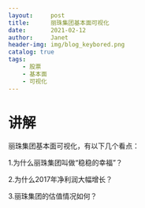 ```yaml
---
layout:     post
title:      丽珠集团基本面可视化
date:       2021-02-12
author:     Janet
header-img: img/blog_keybored.png
catalog: true
tags:
    - 股票
    - 基本面
    - 可视化
---
```



# 讲解

丽珠集团基本面可视化，有以下几个看点：

1.为什么丽珠集团叫做“稳稳的幸福”？

2.为什么2017年净利润大幅增长？

3.丽珠集团的估值情况如何？


 
 





















